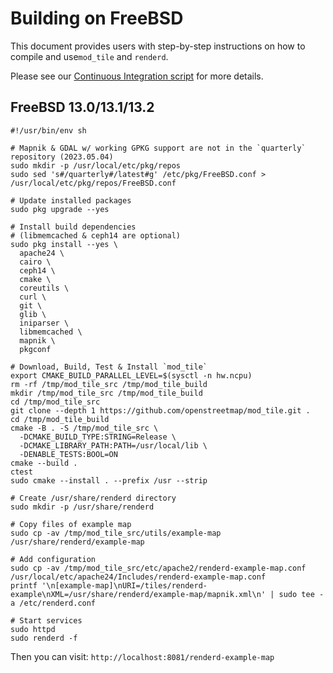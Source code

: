# Building on FreeBSD

This document provides users with step-by-step instructions on how to compile and use`mod_tile` and `renderd`.

Please see our [Continuous Integration script](/.github/workflows/build-and-test.yml) for more details.

## FreeBSD 13.0/13.1/13.2
```shell
#!/usr/bin/env sh

# Mapnik & GDAL w/ working GPKG support are not in the `quarterly` repository (2023.05.04)
sudo mkdir -p /usr/local/etc/pkg/repos
sudo sed 's#/quarterly#/latest#g' /etc/pkg/FreeBSD.conf > /usr/local/etc/pkg/repos/FreeBSD.conf

# Update installed packages
sudo pkg upgrade --yes

# Install build dependencies
# (libmemcached & ceph14 are optional)
sudo pkg install --yes \
  apache24 \
  cairo \
  ceph14 \
  cmake \
  coreutils \
  curl \
  git \
  glib \
  iniparser \
  libmemcached \
  mapnik \
  pkgconf

# Download, Build, Test & Install `mod_tile`
export CMAKE_BUILD_PARALLEL_LEVEL=$(sysctl -n hw.ncpu)
rm -rf /tmp/mod_tile_src /tmp/mod_tile_build
mkdir /tmp/mod_tile_src /tmp/mod_tile_build
cd /tmp/mod_tile_src
git clone --depth 1 https://github.com/openstreetmap/mod_tile.git .
cd /tmp/mod_tile_build
cmake -B . -S /tmp/mod_tile_src \
  -DCMAKE_BUILD_TYPE:STRING=Release \
  -DCMAKE_LIBRARY_PATH:PATH=/usr/local/lib \
  -DENABLE_TESTS:BOOL=ON
cmake --build .
ctest
sudo cmake --install . --prefix /usr --strip

# Create /usr/share/renderd directory
sudo mkdir -p /usr/share/renderd

# Copy files of example map
sudo cp -av /tmp/mod_tile_src/utils/example-map /usr/share/renderd/example-map

# Add configuration
sudo cp -av /tmp/mod_tile_src/etc/apache2/renderd-example-map.conf /usr/local/etc/apache24/Includes/renderd-example-map.conf
printf '\n[example-map]\nURI=/tiles/renderd-example\nXML=/usr/share/renderd/example-map/mapnik.xml\n' | sudo tee -a /etc/renderd.conf

# Start services
sudo httpd
sudo renderd -f
```

Then you can visit: `http://localhost:8081/renderd-example-map`
